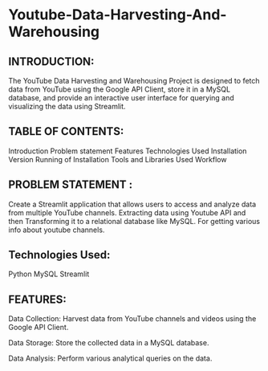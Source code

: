# Youtube-Data-Harvesting-And-Warehousing

## INTRODUCTION: 
The YouTube Data Harvesting and Warehousing Project is designed to fetch data from YouTube using the Google API Client, store it in a MySQL database, and provide an interactive user interface for querying and visualizing the data using Streamlit.

## TABLE OF CONTENTS:
Introduction Problem statement Features Technologies Used Installation Version Running of Installation Tools and Libraries Used Workflow

## PROBLEM STATEMENT : 
Create a Streamlit application that allows users to access and analyze data from multiple YouTube channels. Extracting data using Youtube API and then Transforming it to a relational database like MySQL. For getting various info about youtube channels.

## Technologies Used:
Python MySQL Streamlit

## FEATURES:

Data Collection: Harvest data from YouTube channels and videos using the Google API Client.

Data Storage: Store the collected data in a MySQL database.

Data Analysis: Perform various analytical queries on the data.
